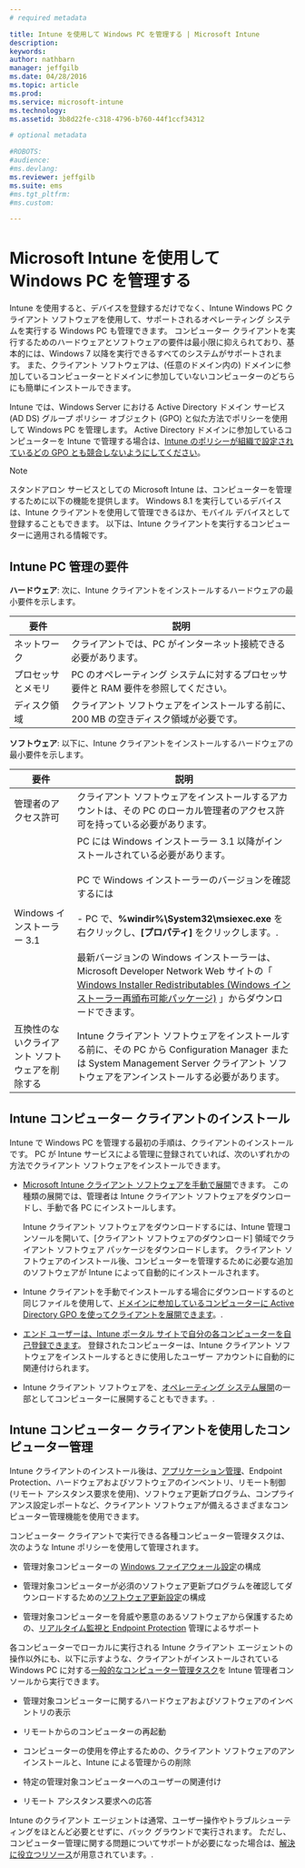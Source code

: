 ```yaml
---
# required metadata

title: Intune を使用して Windows PC を管理する | Microsoft Intune
description:
keywords:
author: nathbarn
manager: jeffgilb
ms.date: 04/28/2016
ms.topic: article
ms.prod:
ms.service: microsoft-intune
ms.technology:
ms.assetid: 3b8d22fe-c318-4796-b760-44f1ccf34312

# optional metadata

#ROBOTS:
#audience:
#ms.devlang:
ms.reviewer: jeffgilb
ms.suite: ems
#ms.tgt_pltfrm:
#ms.custom:

---
```


# Microsoft Intune を使用して Windows PC を管理する
Intune を使用すると、デバイスを登録するだけでなく、Intune Windows PC クライアント ソフトウェアを使用して、サポートされるオペレーティング システムを実行する Windows PC も管理できます。 コンピューター クライアントを実行するためのハードウェアとソフトウェアの要件は最小限に抑えられており、基本的には、Windows 7 以降を実行できるすべてのシステムがサポートされます。  また、クライアント ソフトウェアは、(任意のドメイン内の) ドメインに参加しているコンピューターとドメインに参加していないコンピューターのどちらにも簡単にインストールできます。

Intune では、Windows Server における Active Directory ドメイン サービス (AD DS) グループ ポリシー オブジェクト (GPO) と似た方法でポリシーを使用して Windows PC を管理します。 Active Directory ドメインに参加しているコンピューターを Intune で管理する場合は、[Intune のポリシーが組織で設定されているどの GPO とも競合しないようにしてください](resolve-gpo-and-microsoft-intune-policy-conflicts.md)。

> [!NOTE]
> スタンドアロン サービスとしての Microsoft Intune は、コンピューターを管理するために以下の機能を提供します。 Windows 8.1 を実行しているデバイスは、Intune クライアントを使用して管理できるほか、モバイル デバイスとして登録することもできます。 以下は、Intune クライアントを実行するコンピューターに適用される情報です。

## Intune PC 管理の要件

**ハードウェア**:
次に、Intune クライアントをインストールするハードウェアの最小要件を示します。

|要件|説明|
|---------------|--------------------|
|ネットワーク|クライアントでは、PC がインターネット接続できる必要があります。|
|プロセッサとメモリ|PC のオペレーティング システムに対するプロセッサ要件と RAM 要件を参照してください。|
|ディスク領域|クライアント ソフトウェアをインストールする前に、200 MB の空きディスク領域が必要です。|

**ソフトウェア**:
以下に、Intune クライアントをインストールするハードウェアの最小要件を示します。

|要件|説明|
|---------------|--------------------|
|管理者のアクセス許可|クライアント ソフトウェアをインストールするアカウントは、その PC のローカル管理者のアクセス許可を持っている必要があります。|
|Windows インストーラー 3.1|PC には Windows インストーラー 3.1 以降がインストールされている必要があります。<br /><br />PC で Windows インストーラーのバージョンを確認するには<br /><br />-   PC で、**%windir%\System32\msiexec.exe** を右クリックし、**[プロパティ]** をクリックします。.<br /><br />最新バージョンの Windows インストーラーは、Microsoft Developer Network Web サイトの「 [Windows Installer Redistributables (Windows インストーラー再頒布可能パッケージ)](http://go.microsoft.com/fwlink/?LinkID=234258) 」からダウンロードできます。|
|互換性のないクライアント ソフトウェアを削除する|Intune クライアント ソフトウェアをインストールする前に、その PC から Configuration Manager または System Management Server クライアント ソフトウェアをアンインストールする必要があります。|

## Intune コンピューター クライアントのインストール
Intune で Windows PC を管理する最初の手順は、クライアントのインストールです。 PC が Intune サービスによる管理に登録されていれば、次のいずれかの方法でクライアント ソフトウェアをインストールできます。

-   [Microsoft Intune クライアント ソフトウェアを手動で展開](install-the-windows-pc-client-with-microsoft-intune.md#to-manually-deploy-the-client-software)できます。 この種類の展開では、管理者は Intune クライアント ソフトウェアをダウンロードし、手動で各 PC にインストールします。

    Intune クライアント ソフトウェアをダウンロードするには、Intune 管理コンソールを開いて、[クライアント ソフトウェアのダウンロード] 領域でクライアント ソフトウェア パッケージをダウンロードします。 クライアント ソフトウェアのインストール後、コンピューターを管理するために必要な追加のソフトウェアが Intune によって自動的にインストールされます。

-   Intune クライアントを手動でインストールする場合にダウンロードするのと同じファイルを使用して、[ドメインに参加しているコンピューターに Active Directory GPO を使ってクライアントを展開できます](install-the-windows-pc-client-with-microsoft-intune.md#to-automatically-deploy-the-client-software-by-using-group-policy)。.

-   [エンド ユーザーは、Intune ポータル サイトで自分の各コンピューターを自己登録できます](install-the-windows-pc-client-with-microsoft-intune.md#how-users-can-self-enroll-their-computers)。 登録されたコンピューターは、Intune クライアント ソフトウェアをインストールするときに使用したユーザー アカウントに自動的に関連付けられます。

-   Intune クライアント ソフトウェアを、[オペレーティング システム展開](install-the-windows-pc-client-with-microsoft-intune.md#install-the-microsoft-intune-client-software-as-part-of-an-image)の一部としてコンピューターに展開することもできます。.

## Intune コンピューター クライアントを使用したコンピューター管理
Intune クライアントのインストール後は、[アプリケーション管理](deploy-apps-in-microsoft-intune.md)、Endpoint Protection、ハードウェアおよびソフトウェアのインベントリ、リモート制御 (リモート アシスタンス要求を使用)、ソフトウェア更新プログラム、コンプライアンス設定レポートなど、クライアント ソフトウェアが備えるさまざまなコンピューター管理機能を使用できます。

コンピューター クライアントで実行できる各種コンピューター管理タスクは、次のような Intune ポリシーを使用して管理されます。

-   管理対象コンピューターの [Windows ファイアウォール設定](help-protect-windows-pcs-using-windows-firewall-policies-in-microsoft-intune.md)の構成

-   管理対象コンピューターが必須のソフトウェア更新プログラムを確認してダウンロードするための[ソフトウェア更新設定](keep-windows-pcs-up-to-date-with-software-updates-in-microsoft-intune.md)の構成

-   管理対象コンピューターを脅威や悪意のあるソフトウェアから保護するための、[リアルタイム監視と Endpoint Protection](help-secure-windows-pcs-with-endpoint-protection-for-microsoft-intune.md) 管理によるサポート

各コンピューターでローカルに実行される Intune クライアント エージェントの操作以外にも、以下に示すような、クライアントがインストールされている Windows PC に対する[一般的なコンピューター管理タスク](common-windows-pc-management-tasks-with-the-microsoft-intune-computer-client.md)を Intune 管理者コンソールから実行できます。

-   管理対象コンピューターに関するハードウェアおよびソフトウェアのインベントリの表示

-   リモートからのコンピューターの再起動

-   コンピューターの使用を停止するための、クライアント ソフトウェアのアンインストールと、Intune による管理からの削除

-   特定の管理対象コンピューターへのユーザーの関連付け

-   リモート アシスタンス要求への応答

Intune のクライアント エージェントは通常、ユーザー操作やトラブルシューティングをほとんど必要とせずに、バック グラウンドで実行されます。 ただし、コンピューター管理に関する問題についてサポートが必要になった場合は、[解決に役立つリソース](/intune/troubleshoot/troubleshoot-client-setup-in-microsoft-intune)が用意されています。.


<!--HONumber=May16_HO1-->


